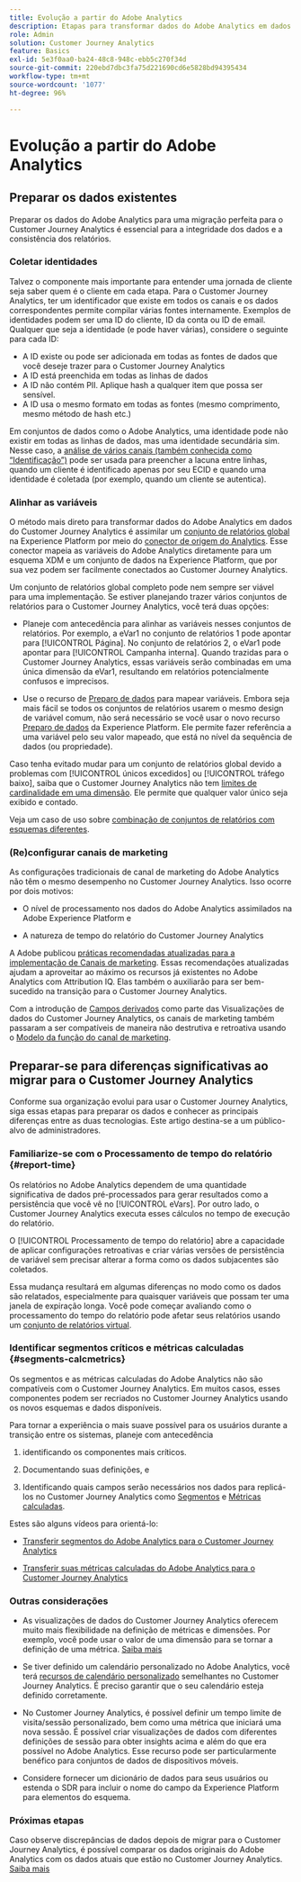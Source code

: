 ```yaml
---
title: Evolução a partir do Adobe Analytics
description: Etapas para transformar dados do Adobe Analytics em dados do Customer Journey Analytics
role: Admin
solution: Customer Journey Analytics
feature: Basics
exl-id: 5e3f0aa0-ba24-48c8-948c-ebb5c270f34d
source-git-commit: 220ebd7dbc3fa75d221690cd6e5828bd94395434
workflow-type: tm+mt
source-wordcount: '1077'
ht-degree: 96%

---
```


# Evolução a partir do Adobe Analytics

## Preparar os dados existentes

Preparar os dados do Adobe Analytics para uma migração perfeita para o Customer Journey Analytics é essencial para a integridade dos dados e a consistência dos relatórios.

### Coletar identidades

Talvez o componente mais importante para entender uma jornada de cliente seja saber quem é o cliente em cada etapa. Para o Customer Journey Analytics, ter um identificador que existe em todos os canais e os dados correspondentes permite compilar várias fontes internamente.
Exemplos de identidades podem ser uma ID do cliente, ID da conta ou ID de email. Qualquer que seja a identidade (e pode haver várias), considere o seguinte para cada ID:

* A ID existe ou pode ser adicionada em todas as fontes de dados que você deseje trazer para o Customer Journey Analytics
* A ID está preenchida em todas as linhas de dados
* A ID não contém PII. Aplique hash a qualquer item que possa ser sensível.
* A ID usa o mesmo formato em todas as fontes (mesmo comprimento, mesmo método de hash etc.)

Em conjuntos de dados como o Adobe Analytics, uma identidade pode não existir em todas as linhas de dados, mas uma identidade secundária sim. Nesse caso, a [análise de vários canais (também conhecida como “Identificação”)](/help/stitching/overview.md) pode ser usada para preencher a lacuna entre linhas, quando um cliente é identificado apenas por seu ECID e quando uma identidade é coletada (por exemplo, quando um cliente se autentica). 

### Alinhar as variáveis

O método mais direto para transformar dados do Adobe Analytics em dados do Customer Journey Analytics é assimilar um [conjunto de relatórios global](https://experienceleague.adobe.com/docs/analytics/implementation/prepare/global-rs.html?lang=pt-BR) na Experience Platform por meio do [conector de origem do Analytics](https://experienceleague.adobe.com/docs/experience-platform/sources/ui-tutorials/create/adobe-applications/analytics.html?lang=pt-BR). Esse conector mapeia as variáveis do Adobe Analytics diretamente para um esquema XDM e um conjunto de dados na Experience Platform, que por sua vez podem ser facilmente conectados ao Customer Journey Analytics.

Um conjunto de relatórios global completo pode nem sempre ser viável para uma implementação. Se estiver planejando trazer vários conjuntos de relatórios para o Customer Journey Analytics, você terá duas opções:

* Planeje com antecedência para alinhar as variáveis nesses conjuntos de relatórios. Por exemplo, a eVar1 no conjunto de relatórios 1 pode apontar para [!UICONTROL Página]. No conjunto de relatórios 2, o eVar1 pode apontar para [!UICONTROL Campanha interna]. Quando trazidas para o Customer Journey Analytics, essas variáveis serão combinadas em uma única dimensão da eVar1, resultando em relatórios potencialmente confusos e imprecisos.

* Use o recurso de [Preparo de dados](https://experienceleague.adobe.com/docs/experience-platform/data-prep/home.html?lang=pt-BR) para mapear variáveis. Embora seja mais fácil se todos os conjuntos de relatórios usarem o mesmo design de variável comum, não será necessário se você usar o novo recurso [Preparo de dados](https://experienceleague.adobe.com/docs/experience-platform/sources/ui-tutorials/create/adobe-applications/analytics.html?lang=pt-BR#mapping) da Experience Platform. Ele permite fazer referência a uma variável pelo seu valor mapeado, que está no nível da sequência de dados (ou propriedade).

Caso tenha evitado mudar para um conjunto de relatórios global devido a problemas com [!UICONTROL únicos excedidos] ou [!UICONTROL tráfego baixo], saiba que o Customer Journey Analytics não tem [limites de cardinalidade em uma dimensão](/help/components/dimensions/high-cardinality.md). Ele permite que qualquer valor único seja exibido e contado.

Veja um caso de uso sobre [combinação de conjuntos de relatórios com esquemas diferentes](/help/use-cases/aa-data/combine-report-suites.md).

### (Re)configurar canais de marketing

As configurações tradicionais de canal de marketing do Adobe Analytics não têm o mesmo desempenho no Customer Journey Analytics. Isso ocorre por dois motivos:

* O nível de processamento nos dados do Adobe Analytics assimilados na Adobe Experience Platform e

* A natureza de tempo do relatório do Customer Journey Analytics

A Adobe publicou [práticas recomendadas atualizadas para a implementação de Canais de marketing](https://experienceleague.adobe.com/docs/analytics/components/marketing-channels/mchannel-best-practices.html?lang=pt-BR). Essas recomendações atualizadas ajudam a aproveitar ao máximo os recursos já existentes no Adobe Analytics com Attribution IQ. Elas também o auxiliarão para ser bem-sucedido na transição para o Customer Journey Analytics.

Com a introdução de [Campos derivados](../data-views/derived-fields/derived-fields.md) como parte das Visualizações de dados do Customer Journey Analytics, os canais de marketing também passaram a ser compatíveis de maneira não destrutiva e retroativa usando o [Modelo da função do canal de marketing](../data-views/derived-fields/derived-fields.md#function-templates).

## Preparar-se para diferenças significativas ao migrar para o Customer Journey Analytics

Conforme sua organização evolui para usar o Customer Journey Analytics, siga essas etapas para preparar os dados e conhecer as principais diferenças entre as duas tecnologias. Este artigo destina-se a um público-alvo de administradores.

### Familiarize-se com o Processamento de tempo do relatório {#report-time}

Os relatórios no Adobe Analytics dependem de uma quantidade significativa de dados pré-processados para gerar resultados como a persistência que você vê no [!UICONTROL eVars]. Por outro lado, o Customer Journey Analytics executa esses cálculos no tempo de execução do relatório.

O [!UICONTROL Processamento de tempo do relatório] abre a capacidade de aplicar configurações retroativas e criar várias versões de persistência de variável sem precisar alterar a forma como os dados subjacentes são coletados.

Essa mudança resultará em algumas diferenças no modo como os dados são relatados, especialmente para quaisquer variáveis que possam ter uma janela de expiração longa. Você pode começar avaliando como o processamento do tempo do relatório pode afetar seus relatórios usando um [conjunto de relatórios virtual](https://experienceleague.adobe.com/docs/analytics/components/virtual-report-suites/vrs-report-time-processing.html?lang=pt-BR).

### Identificar segmentos críticos e métricas calculadas {#segments-calcmetrics}

Os segmentos e as métricas calculadas do Adobe Analytics não são compatíveis com o Customer Journey Analytics. Em muitos casos, esses componentes podem ser recriados no Customer Journey Analytics usando os novos esquemas e dados disponíveis.

Para tornar a experiência o mais suave possível para os usuários durante a transição entre os sistemas, planeje com antecedência

1. identificando os componentes mais críticos.

2. Documentando suas definições, e

3. Identificando quais campos serão necessários nos dados para replicá-los no Customer Journey Analytics como [Segmentos](/help/components/filters/filters-overview.md) e [Métricas calculadas](/help/components/calc-metrics/calc-metr-overview.md).

Estes são alguns vídeos para orientá-lo:

* [Transferir segmentos do Adobe Analytics para o Customer Journey Analytics](https://experienceleague.adobe.com/docs/customer-journey-analytics-learn/tutorials/moving-adobe-analytics-segments-to-customer-journey-analytics.html?lang=pt-BR)

* [Transferir suas métricas calculadas do Adobe Analytics para o Customer Journey Analytics](https://experienceleague.adobe.com/docs/customer-journey-analytics-learn/tutorials/components/calc-metrics/moving-your-calculated-metrics-from-adobe-analytics-to-customer-journey-analytics.html?lang=pt-BR)

### Outras considerações

* As visualizações de dados do Customer Journey Analytics oferecem muito mais flexibilidade na definição de métricas e dimensões. Por exemplo, você pode usar o valor de uma dimensão para se tornar a definição de uma métrica. [Saiba mais](/help/use-cases/data-views/data-views-usecases.md)

* Se tiver definido um calendário personalizado no Adobe Analytics, você terá [recursos de calendário personalizado](/help/components/date-ranges/overview.md) semelhantes no Customer Journey Analytics. É preciso garantir que o seu calendário esteja definido corretamente.

* No Customer Journey Analytics, é possível definir um tempo limite de visita/sessão personalizado, bem como uma métrica que iniciará uma nova sessão. É possível criar visualizações de dados com diferentes definições de sessão para obter insights acima e além do que era possível no Adobe Analytics. Esse recurso pode ser particularmente benéfico para conjuntos de dados de dispositivos móveis.

* Considere fornecer um dicionário de dados para seus usuários ou estenda o SDR para incluir o nome do campo da Experience Platform para elementos do esquema.

### Próximas etapas

Caso observe discrepâncias de dados depois de migrar para o Customer Journey Analytics, é possível comparar os dados originais do Adobe Analytics com os dados atuais que estão no Customer Journey Analytics. [Saiba mais](/help/troubleshooting/compare.md)
